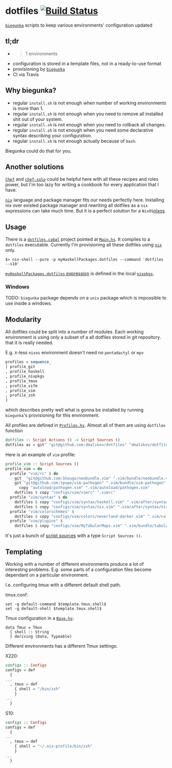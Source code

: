 # dotfiles [![Build Status](http://img.shields.io/travis/dmalikov/dotfiles/master.svg?style=flat-square)](http://travis-ci.org/dmalikov/dotfiles)

[`biegunka`][biegunka] scripts to keep various environments' configuration updated

## tl;dr
- >1 environments
- configuration is stored in a template files, not in a ready-to-use format
- provisioning by [`biegunka`][biegunka]
- CI via Travis

## Why biegunka?
- regular `install.sh` is not enough when number of working environments is more than 1.
- regular `install.sh` is not enough when you need to remove all installed shit out of your system.
- regular `install.sh` is not enough when you need to rollback all changes.
- regular `install.sh` is not enough when you need some declarative syntax describing your configuration.
- regular `install.sh` is not enough actually because of `bash`.

Biegunka could do that for you.

## Another solutions

[`Chef`][chef] and [`chef-solo`][chef-solo] could be helpful here with all these recipes and roles power,
but I'm too lazy for writing a cookbook for every application that I have.

[`nix`][nix] language and package manager fits our needs perfectly here.
Installing nix over existed package manager and rewriting all dotfiles as a `nix` expressions can take much time.
But it is a perfect solution for a `NixOS`[nixos].

## Usage

There is a [`dotfiles.cabal`][dotfiles-cabal] project pointed at [`Main.hs`][main-hs]. It compiles to a `dotfiles` executable.
Currently I'm provisioning all these dotfiles using [`nix`][nix] only.

```
$> nix-shell --pure -p myHaskellPackages.dotfiles --command 'dotfiles --s10'
```

[`myHaskellPackages.dotfiles` expression][dotfiles-nix] is defined in the local [`nixpkgs`][nixpkgs-config-nix].

### Windows
TODO: `biegunka` package depends on a `unix` package which is impossible to use inside a windows.

## Modularity
All dotfiles could be split into a number of modules. Each working environment is using only a subset of a all dotfiles stored in git repository.
that it is really needed.

E.g. `X`-less `nixos` environment doesn't need no `pentadactyl` or `mpv`

```haskell
profiles = sequence_
[ profile_git
, profile_haskell
, profile_nixpkgs
, profile_tmux
, profile_vifm
, profile_vim
, profile_zsh
]
```

which describes pretty well what is gonna be installed by running `biegunka`'s provisioning for this environment.

All profiles are defined in [`Profiles.hs`][profiles].  Almost all of them are using `dotfiles` function

```haskell
dotfiles :: Script Actions () -> Script Sources ()
dotfiles as = git' "git@github.com:dmalikov/dotfiles" "dmalikov/dotfiles" $ def & actions .~ as
```

Here is an example of `vim` profile:
```haskell
profile_vim :: Script Sources ()
profile_vim = do
  profile "vim/rc" $ do
    git_ "git@github.com:Shougo/neobundle.vim" ".vim/bundle/neobundle.vim"
    git "git@github.com:tpope/vim-pathogen" ".vim/bundle/vim-pathogen" $
      copy "autoload/pathogen.vim" ".vim/autoload/pathogen.vim"
    dotfiles $ copy "configs/vim/vimrc" ".vimrc"
  profile "vim/syntax" $ do
    dotfiles $ copy "configs/vim/syntax/haskell.vim" ".vim/after/syntax/haskell.vim"
    dotfiles $ copy "configs/vim/syntax/nix.vim" ".vim/after/syntax/nix.vim"
  profile "vim/colorschemes" $
    dotfiles $ copy "configs/vim/colors/neverland-darker.vim" ".vim/colors/neverland-darker.vim"
  profile "vim/plugins" $
    dotfiles $ copy "configs/vim/MyTabularMaps.vim" ".vim/bundle/tabular/after/plugin/MyTabularMaps.vim"
```

It's just a bunch of [script sources][biegunka-doc-script-sources] with a type `Script Sources ()`.

## Templating

Working with a number of different environments produce a lot of interesting problems. E.g. some parts
of a configuration files become dependant on a particular environment.

I.e. configuring tmux with a different default shell path.

tmux.conf:

```
set -g default-command $template.tmux.shell$
set -g default-shell $template.tmux.shell$
```

Tmux configuration in a [`Base.hs`][base-hs]:
```
data Tmux = Tmux
  { shell :: String
  } deriving (Data, Typeable)
```

Different environments has a different Tmux settings:

X220:
```haskell
configs :: Configs
configs = def
  {
...
  , tmux = def
    { shell = "/bin/zsh"
    }
...
  }
```

S10:
```haskell
configs :: Configs
configs = def
  {
...
  , tmux = def
    { shell = "~/.nix-profile/bin/zsh"
    }
...
  }
```

[base-hs]: https://github.com/dmalikov/dotfiles/blob/master/biegunka/Environment/Base.hs
[biegunka-doc-script-sources]: http://biegunka.budueba.com/pages/script/actions.html
[biegunka]: https://github.com/biegunka
[chef-solo]: http://docs.opscode.com/chef_solo.html
[chef]: https://github.com/opscode/chef
[dotfiles-cabal]:  https://github.com/dmalikov/dotfiles/blob/master/biegunka/dotfiles.cabal
[dotfiles-nix]: https://github.com/dmalikov/dotfiles/blob/master/nixpkgs/dotfiles/default.nix
[main-hs]:  https://github.com/dmalikov/dotfiles/blob/master/biegunka/Main.hs
[nix]: http://nixos.org/nix/manual/
[nixos]: http://nixos.org/
[nixpkgs-config-nix]: https://github.com/dmalikov/dotfiles/blob/master/nixpkgs/config.nix
[profiles]: https://github.com/dmalikov/dotfiles/blob/master/biegunka/Profiles.hs
